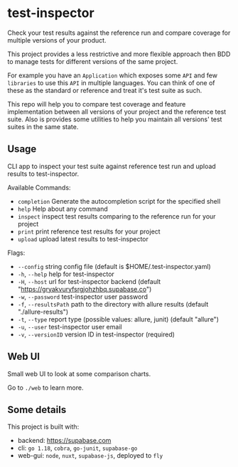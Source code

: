 # test-inspector

Check your test results against the reference run and compare coverage for multiple versions of your product.

This project provides a less restrictive and more flexible approach then BDD to manage tests for different versions of the same project.

For example you have an `Application` which exposes some `API` and few `libraries` to use this `API` in multiple languages. You can think of one of these as the standard or reference and treat it's test suite as such.

This repo will help you to compare test coverage and feature implementation between all versions of your project and the reference test suite. Also is provides some utilities to help you maintain all versions' test suites in the same state.

## Usage

CLI app to inspect your test suite against reference test run and upload results to test-inspector.

Available Commands:

- `completion` Generate the autocompletion script for the specified shell
- `help` Help about any command
- `inspect` inspect test results comparing to the reference run for your project
- `print` print reference test results for your project
- `upload` upload latest results to test-inspector

Flags:

- `--config` string config file (default is $HOME/.test-inspector.yaml)
- `-h`, `--help` help for test-inspector
- `-H`, `--host` url for test-inspector backend (default "https://gryakvuryfsrgjohzhbq.supabase.co")
- `-w`, `--password` test-inspector user password
- `-f`, `--resultsPath` path to the directory with allure results (default "./allure-results")
- `-t`, `--type` report type (possible values: allure, junit) (default "allure")
- `-u`, `--user` test-inspector user email
- `-v`, `--versionID` version ID in test-inspector (required)

## Web UI

Small web UI to look at some comparison charts.

Go to `./web` to learn more.

## Some details

This project is built with:

- backend: <https://supabase.com>
- cli: `go 1.18`, `cobra`, `go-junit`, `supabase-go`
- web-gui: `node`, `nuxt`, `supabase-js`, deployed to `fly`
